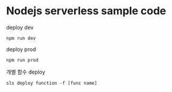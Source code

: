 # Nodejs serverless sample code

deploy dev

```
npm run dev
```

deploy prod

```
npm run prod
```

개별 함수 deploy

```
sls deploy function -f [func name]
```
